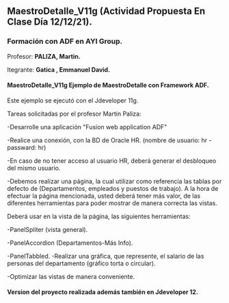 



## MaestroDetalle_V11g (Actividad Propuesta En Clase Día  12/12/21).
  
  ### **Formación con ADF en AYI Group.** ###


Profesor:
**PALIZA, Martin.**
  

Itegrante: **Gatica , Emmanuel David.**
  



#### **MaestroDetalle_V11g Ejemplo de MaestroDetalle con Framework ADF.** ####


Este ejemplo se ejecutó con el Jdeveloper 11g.

Tareas solicitadas por el profesor Martin Paliza:

-Desarrolle una aplicación "Fusion web application ADF"

-Realice una conexión, con la BD de Oracle HR. (nombre de usuario: hr - passward: hr)

-En caso de no tener acceso al usuario HR, deberá generar el desbloqueo del mismo usuario.

-Debemos realizar una página, la cual utilizar como referencia las tablas por defecto de (Departamentos, empleados y puestos de trabajo). A la hora de efectuar la página mencionada, usted deberá tener más valor, de las diferentes herramientas para poder mostrar de manera correcta las vistas.


Deberá usar en la vista de la página, las siguientes herramientas:

-PanelSpliter (vista general).

-PanelAccordion (Departamentos-Más Info).

-PanelTabbled. -Realizar una gráfica, que represente, el salario de las personas del departamento (gráfico torta o circular).

-Optimizar las vistas de manera conveniente.

#### Version del proyecto realizada además también en Jdeveloper 12.
